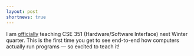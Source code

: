 ```yaml
---
layout: post
shortnews: true
---
```

I am [officially](https://www.cs.washington.edu/sites/default/files/education/time-sched/teaching2015-2016.html) teaching CSE 351 (Hardware/Software Interface) next Winter quarter. This is the first time you get to see end-to-end how computers actually run programs — so excited to teach it!
